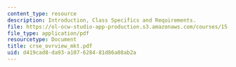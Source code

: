 ```yaml
---
content_type: resource
description: Introduction, Class Specifics and Requirements.
file: https://ol-ocw-studio-app-production.s3.amazonaws.com/courses/15-010-economic-analysis-for-business-decisions-fall-2004/d419cad8da93a107628481d86a08ab2a_crse_ovrview_mkt.pdf
file_type: application/pdf
resourcetype: Document
title: crse_ovrview_mkt.pdf
uid: d419cad8-da93-a107-6284-81d86a08ab2a
---
```

